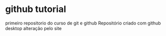 # github tutorial

primeiro repositorio do curso de git e github
Repositório criado com github desktop
alteração pelo site
